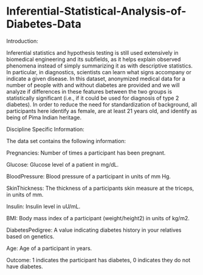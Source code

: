 # Inferential-Statistical-Analysis-of-Diabetes-Data

Introduction:

Inferential statistics and hypothesis testing is still used extensively in biomedical 
engineering  and  its  subfields,  as  it  helps  explain  observed  phenomena  instead  of  simply 
summarizing it as with descriptive statistics. In particular, in diagnostics, scientists can learn what 
signs accompany or indicate a given disease. In this dataset, anonymized medical data for a number 
of people with and without diabetes are provided and we will analyze if differences in these features 
between the two groups is statistically significant (i.e., if it could be used for diagnosis of type 2 
diabetes).  In  order  to  reduce  the  need  for  standardization  of  background,  all  participants  here 
identify as female, are at least 21 years old, and identify as being of Pima Indian heritage.

Discipline Specific Information: 

The data set contains the following information: 
  
Pregnancies:  Number of times a participant has been pregnant. 

Glucose:  Glucose level of a patient in mg/dL. 

BloodPressure:  Blood pressure of a participant in units of mm Hg. 

SkinThickness:  The thickness of a participants skin measure at the triceps, in units of mm. 

Insulin:  Insulin level in uU/mL. 

BMI:  Body mass index of a participant (weight/height2) in units of kg/m2. 

DiabetesPedigree:  A value indicating diabetes history in your relatives based on genetics. 

Age:  Age of a participant in years. 

Outcome:  1 indicates the participant has diabetes, 0 indicates they do not have diabetes. 
 
